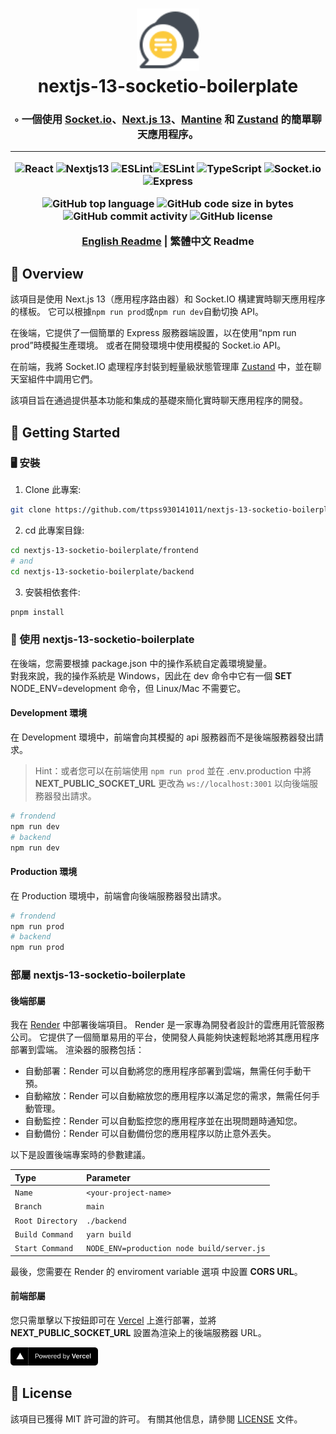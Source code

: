 <div align="center">
<h1 align="center">
<img src="./frontend/public/chatroom.png" width="100" />
<br>
nextjs-13-socketio-boilerplate
</h1>
<h3>◦ 一個使用 <a href="https://socket.io/">Socket.io</a>、<a href="https://nextjs.org/">Next.js 13</a>、<a href="https://mantine.dev/">Mantine</a> 和 <a href="https://zustand-demo.pmnd.rs/">Zustand</a> 的簡單聊天應用程序。
<hr/>
<p align="center">

<img src="https://img.shields.io/badge/React-61DAFB.svg?style&logo=React&logoColor=black" alt="React" />
<img src="https://img.shields.io/badge/Nextjs13-FFFFFF.svg?style&logo=nextdotjs&logoColor=black" alt="Nextjs13" />
<img src="https://img.shields.io/badge/ESLint-4B32C3.svg?style&logo=ESLint&logoColor=white" alt="ESLint" /><img src="https://img.shields.io/badge/ESLint-4B32C3.svg?style&logo=ESLint&logoColor=white" alt="ESLint" />
<img src="https://img.shields.io/badge/TypeScript-3178C6.svg?style&logo=TypeScript&logoColor=white" alt="TypeScript" />
<img src="https://img.shields.io/badge/Socket.io-010101.svg?style&logo=socketdotio&logoColor=white" alt="Socket.io" />
<img src="https://img.shields.io/badge/Express-000000.svg?style&logo=Express&logoColor=white" alt="Express" />
</p>

![GitHub top language](https://img.shields.io/github/languages/top/ttpss930141011/nextjs-13-socketio-boilerplate?style&color=5D6D7E)
![GitHub code size in bytes](https://img.shields.io/github/languages/code-size/ttpss930141011/nextjs-13-socketio-boilerplate?style&color=5D6D7E)
![GitHub commit activity](https://img.shields.io/github/commit-activity/m/ttpss930141011/nextjs-13-socketio-boilerplate?style&color=5D6D7E)
![GitHub license](https://img.shields.io/github/license/ttpss930141011/nextjs-13-socketio-boilerplate?style&color=5D6D7E)

<a href="./README.md">English Readme</a> | 繁體中文 Readme

</div>

## 📍 Overview

該項目是使用 Next.js 13（應用程序路由器）和 Socket.IO 構建實時聊天應用程序的樣板。
它可以根據`npm run prod`或`npm run dev`自動切換 API。

在後端，它提供了一個簡單的 Express 服務器端設置，以在使用“npm run prod”時模擬生產環境。 或者在開發環境中使用模擬的 Socket.io API。

在前端，我將 Socket.IO 處理程序封裝到輕量級狀態管理庫 [Zustand](https://zustand-demo.pmnd.rs/) 中，並在聊天室組件中調用它們。

該項目旨在通過提供基本功能和集成的基礎來簡化實時聊天應用程序的開發。

## 🚀 Getting Started

### 🖥 安裝

1. Clone 此專案:

```sh
git clone https://github.com/ttpss930141011/nextjs-13-socketio-boilerplate
```

2. cd 此專案目錄:

```sh
cd nextjs-13-socketio-boilerplate/frontend
# and
cd nextjs-13-socketio-boilerplate/backend
```

3. 安裝相依套件:

```sh
pnpm install
```

### 🤖 使用 nextjs-13-socketio-boilerplate

在後端，您需要根據 package.json 中的操作系統自定義環境變量。  
對我來說，我的操作系統是 Windows，因此在 dev 命令中它有一個 **SET** NODE_ENV=development 命令，但 Linux/Mac 不需要它。

#### Development 環境

在 Development 環境中，前端會向其模擬的 api 服務器而不是後端服務器發出請求。

> Hint：或者您可以在前端使用 `npm run prod` 並在 .env.production 中將 **NEXT_PUBLIC_SOCKET_URL** 更改為 `ws://localhost:3001` 以向後端服務器發出請求。

```sh
# frondend
npm run dev
# backend
npm run dev
```

#### Production 環境

在 Production 環境中，前端會向後端服務器發出請求。

```sh
# frondend
npm run prod
# backend
npm run prod
```

### 部屬 nextjs-13-socketio-boilerplate

#### 後端部屬

我在 [Render](https://dashboard.render.com/) 中部署後端項目。
Render 是一家專為開發者設計的雲應用託管服務公司。 它提供了一個簡單易用的平台，使開發人員能夠快速輕鬆地將其應用程序部署到雲端。 渲染器的服務包括：

-   自動部署：Render 可以自動將您的應用程序部署到雲端，無需任何手動干預。
-   自動縮放：Render 可以自動縮放您的應用程序以滿足您的需求，無需任何手動管理。
-   自動監控：Render 可以自動監控您的應用程序並在出現問題時通知您。
-   自動備份：Render 可以自動備份您的應用程序以防止意外丟失。

以下是設置後端專案時的參數建議。

| Type             | Parameter                                  |
| :--------------- | :----------------------------------------- |
| `Name`           | `<your-project-name>`                      |
| `Branch`         | `main`                                     |
| `Root Directory` | `./backend`                                |
| `Build Command`  | `yarn build`                               |
| `Start Command`  | `NODE_ENV=production node build/server.js` |


最後，您需要在 Render 的 enviroment variable 選項 中設置 **CORS URL**。
#### 前端部屬

您只需單擊以下按鈕即可在 [Vercel](vercel.com) 上進行部署，並將 **NEXT_PUBLIC_SOCKET_URL** 設置為渲染上的後端服務器 URL。

<a href="https://vercel.com/new/clone?repository-url=https://github.com/ttpss930141011/nextjs-13-socketio-boilerplate&env=NEXT_PUBLIC_SOCKET_URL"><img src="./frontend/public/powered-by-vercel.svg" alt="Powered by Vercel" height="29"/></a>

## 📄 License

該項目已獲得 MIT 許可證的許可。 有關其他信息，請參閱 [LICENSE](https://docs.github.com/en/communities/setting-up-your-project-for-healthy-contributions/adding-a-license-to-a-repository) 文件。
